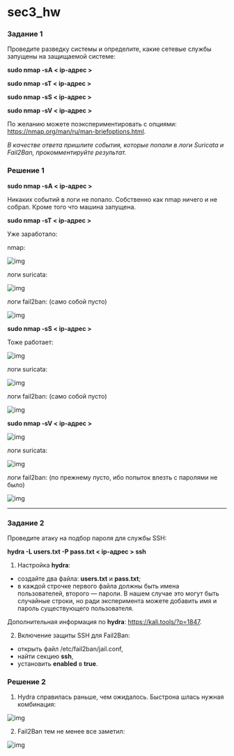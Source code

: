 # sec3_hw

### Задание 1

Проведите разведку системы и определите, какие сетевые службы запущены на защищаемой системе:

**sudo nmap -sA < ip-адрес >**

**sudo nmap -sT < ip-адрес >**

**sudo nmap -sS < ip-адрес >**

**sudo nmap -sV < ip-адрес >**

По желанию можете поэкспериментировать с опциями: https://nmap.org/man/ru/man-briefoptions.html.


*В качестве ответа пришлите события, которые попали в логи Suricata и Fail2Ban, прокомментируйте результат.*

### Решение 1

**sudo nmap -sA < ip-адрес >**

Никаких событий в логи не попало. Собственно как nmap ничего и не собрал. Кроме того что машина запущена.

**sudo nmap -sT < ip-адрес >**

Уже заработало:

nmap:

![img](https://github.com/valery-dubinin/sec3_hw/blob/main/img/1.png)

логи suricata:

![img](https://github.com/valery-dubinin/sec3_hw/blob/main/img/2.png)

логи fail2ban: (само собой пусто)

![img](https://github.com/valery-dubinin/sec3_hw/blob/main/img/3.png)

**sudo nmap -sS < ip-адрес >**

Тоже работает:

![img](https://github.com/valery-dubinin/sec3_hw/blob/main/img/4.png)

логи suricata:

![img](https://github.com/valery-dubinin/sec3_hw/blob/main/img/5.png)

логи fail2ban: (само собой пусто)

![img](https://github.com/valery-dubinin/sec3_hw/blob/main/img/6.png)

**sudo nmap -sV < ip-адрес >**

![img](https://github.com/valery-dubinin/sec3_hw/blob/main/img/7.png)

логи suricata:

![img](https://github.com/valery-dubinin/sec3_hw/blob/main/img/8.png)

логи fail2ban: (по прежнему пусто, ибо попыток влезть с паролями не было)

![img](https://github.com/valery-dubinin/sec3_hw/blob/main/img/9.png)

------

### Задание 2

Проведите атаку на подбор пароля для службы SSH:

**hydra -L users.txt -P pass.txt < ip-адрес > ssh**

1. Настройка **hydra**: 
 
 - создайте два файла: **users.txt** и **pass.txt**;
 - в каждой строчке первого файла должны быть имена пользователей, второго — пароли. В нашем случае это могут быть случайные строки, но ради эксперимента можете добавить имя и пароль существующего пользователя.

Дополнительная информация по **hydra**: https://kali.tools/?p=1847.

2. Включение защиты SSH для Fail2Ban:

-  открыть файл /etc/fail2ban/jail.conf,
-  найти секцию **ssh**,
-  установить **enabled**  в **true**.

### Решение 2

1. Hydra справилась раньше, чем ожидалось. Быстрона шлась нужная комбинация:

![img](https://github.com/valery-dubinin/sec3_hw/blob/main/img/10.png)   

2. Fail2Ban тем не менее все заметил:

![img](https://github.com/valery-dubinin/sec3_hw/blob/main/img/11.png)      



